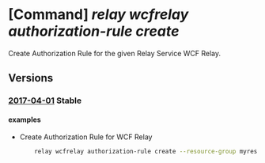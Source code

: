 # [Command] _relay wcfrelay authorization-rule create_

Create Authorization Rule for the given Relay Service WCF Relay.

## Versions

### [2017-04-01](/Resources/mgmt-plane/L3N1YnNjcmlwdGlvbnMve30vcmVzb3VyY2Vncm91cHMve30vcHJvdmlkZXJzL21pY3Jvc29mdC5yZWxheS9uYW1lc3BhY2VzL3t9L3djZnJlbGF5cy97fS9hdXRob3JpemF0aW9ucnVsZXMve30=/2017-04-01.xml) **Stable**

<!-- mgmt-plane /subscriptions/{}/resourcegroups/{}/providers/microsoft.relay/namespaces/{}/wcfrelays/{}/authorizationrules/{} 2017-04-01 -->

#### examples

- Create Authorization Rule for WCF Relay
    ```bash
        relay wcfrelay authorization-rule create --resource-group myresourcegroup --namespace- name mynamespace --relay-name myrelay --name myauthorule --rights Listen
    ```
